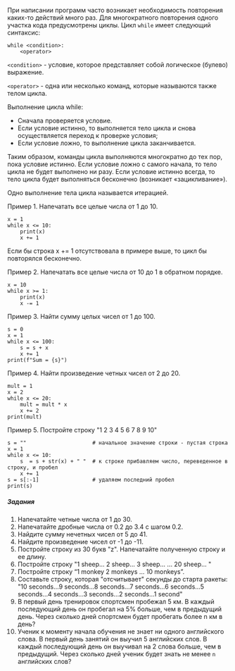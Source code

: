 При написании программ часто возникает необходимость повторения каких-то действий много раз.
Для многократного повторения одного участка кода предусмотрены циклы.  Цикл `while` имеет следующий синтаксис:
```
while <condition>:
    <operator>
```
`<condition>` - условие, которое представляет собой логическое (булево) выражение.

`<operator>` - одна или несколько команд, которые называются также телом цикла.

Выполнение цикла while:
* Сначала проверяется условие. 
* Если условие истинно, то выполняется тело цикла и снова осуществляется переход к проверке условия;
* Если условие ложно, то выполнение цикла заканчивается.

Таким образом, команды цикла выполняются многократно до тех пор, пока условие истинно.
Если условие ложно с самого начала, то тело цикла не будет выполнено ни разу.
Если условие истинно всегда, то тело цикла  будет выполняться бесконечно (возникает «зацикливание»).

 Одно выполнение тела цикла называется итерацией. 

Пример 1. Напечатать все целые числа от 1 до 10.
```
x = 1
while x <= 10:
    print(x)
    x += 1
```
Если бы строка x += 1 отсутствовала в примере выше, то цикл бы повторялся бесконечно. 

Пример 2. Напечатать все целые числа от 10 до 1 в обратном порядке.
```
x = 10
while x >= 1:
    print(x)
    x -= 1
```
Пример 3. Найти сумму целых чисел от 1 до 100.
```
s = 0
x = 1
while x <= 100:
    s = s + x
    x += 1
print(f"Sum = {s}")
```
Пример 4. Найти произведение четных чисел от 2 до 20.
```
mult = 1
x = 2
while x <= 20:
    mult = mult * x
    x += 2
print(mult)
```
Пример 5. Постройте строку "1 2 3 4 5 6 7 8 9 10"
```
s = ""                     # начальное значение строки - пустая строка
x = 1
while x <= 10:
    s  = s + str(x) + " "  # к строке прибавляем число, переведенное в строку, и пробел
    x += 1
s = s[:-1]                 # удаляем последний пробел
print(s)
```
##### Задания
1. Напечатайте четные числа от 1 до 30.
1. Напечатайте дробные числа от 0.2 до 3.4 с шагом 0.2.
1. Найдите сумму нечетных чисел от 5 до 41.
1. Найдите произведение чисел от -1 до -11.
1. Постройте строку из 30 букв "z". Напечатайте полученную строку и ее длину.
1. Постройте строку "1 sheep... 2 sheep... 3 sheep...  ... 20 sheep... "
1. Постройте строку “1 monkey 2 monkeys ... 10 monkeys”.
1. Составьте строку, которая "отсчитывает" секунды до старта ракеты:
"10 seconds...9 seconds...8 seconds...7 seconds...6 seconds...5 seconds...4 seconds...3 seconds...2 seconds...1 second"
1. В первый день тренировок  спортсмен пробежал  5 км. В каждый последующий день он пробегал на 5% больше, чем в предыдущий день. Через сколько дней  спортсмен будет пробегать более n  км в день?
1.  Ученик к моменту начала обучения не знает ни одного английского слова. В первый день занятий он выучил 5 английских слов. В каждый последующий день он выучивал на 2 слова больше, чем в предыдущий. Через сколько дней ученик будет знать не менее `n` английских слов?
